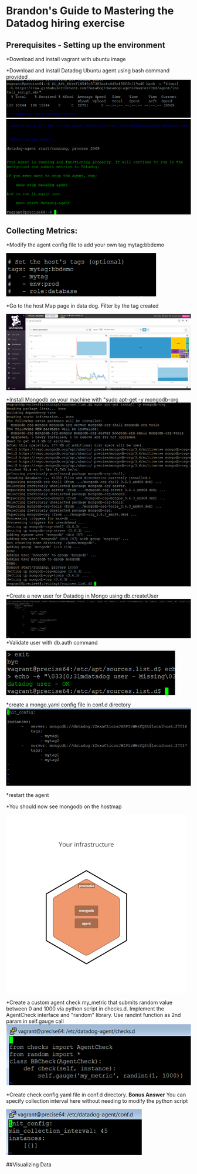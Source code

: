 # Brandon's Guide to Mastering the Datadog hiring exercise

## Prerequisites - Setting up the environment

*Download and install vagrant with ubuntu image

*Download and install Datadog Ubuntu agent using bash command provided
![alt text](screenshots/1_Prereq_1.png)
![alt text](screenshots/1_Prereq_2.png)

## Collecting Metrics:

*Modify the agent config file to add your own tag mytag:bbdemo

![alt text](screenshots/2_Collect_1.png)

*Go to the host Map page in data dog. Filter by the tag created

![alt text](screenshots/2_Collect_2.png)

*Install Mongodb on your machine with "sudo apt-get -y mongodb-org
![alt text](screenshots/2_Collect_3.png)

*Create a new user for Datadog in Mongo using db.createUser 
![alt text](screenshots/2_Collect_4.png)
*Validate user with db.auth command

![alt text](screenshots/2_Collect_5.png)

*create a mongo.yaml config file in conf.d directory
![alt text](screenshots/2_Collect_6.png)

*restart the agent

*You should now see mongodb on the hostmap

![alt text](screenshots/2_Collect_7.png)


*Create a custom agent check my_metric that submits random value between 0 and 1000 via python script in checks.d. Implement the AgentCheck interface and "random" library. Use randint function as 2nd param in self.gauge call
![alt text](screenshots/2_Collect_8.png)

*Create check config yaml file in conf.d directory. **Bonus Answer** You can specify collection interval here without needing to modify the python script

![alt text](screenshots/2_Collect_9.png)


##Visualizing Data
